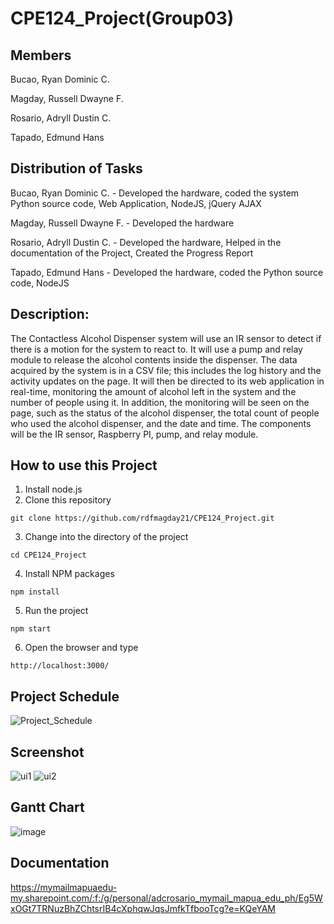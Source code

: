 # CPE124_Project(Group03)

## Members
Bucao, Ryan Dominic C.

Magday, Russell Dwayne F.

Rosario, Adryll Dustin C.

Tapado, Edmund Hans

## Distribution of Tasks
Bucao, Ryan Dominic C. - Developed the hardware, coded the system Python source code, Web Application, NodeJS, jQuery AJAX

Magday, Russell Dwayne F. -  Developed the hardware

Rosario, Adryll Dustin C. -  Developed the hardware, Helped in the documentation of the Project, Created the Progress Report

Tapado, Edmund Hans - Developed the hardware, coded the Python source code, NodeJS

## Description:
The Contactless Alcohol Dispenser system will use an IR sensor to detect if there is a motion for the system to react to. It will use a pump and relay module to release the alcohol contents inside the dispenser. The data acquired by the system is in a CSV file; this includes the log history and the activity updates on the page. It will then be directed to its web application in real-time, monitoring the amount of alcohol left in the system and the number of people using it. In addition, the monitoring will be seen on the page, such as the status of the alcohol dispenser, the total count of people who used the alcohol dispenser, and the date and time. The components will be the IR sensor, Raspberry PI, pump, and relay module.

## How to use this Project
1. Install node.js
2. Clone this repository
```
git clone https://github.com/rdfmagday21/CPE124_Project.git
```
3. Change into the directory of the project
```
cd CPE124_Project
```
4. Install NPM packages
```
npm install 
```
5. Run the project
```
npm start
```
6. Open the browser and type
```
http://localhost:3000/
```

## Project Schedule
![Project_Schedule](https://raw.githubusercontent.com/rdfmagday21/CPE124_Project/main/Project%20Schedule.png)

## Screenshot
![ui1](https://user-images.githubusercontent.com/69749867/195298937-4c05ac38-4771-4046-9899-70d4b4159e35.jpg)
![ui2](https://user-images.githubusercontent.com/69749867/195298942-7ce9372f-838e-4a60-9768-5dcf0812447f.jpg)

## Gantt Chart
![image](https://user-images.githubusercontent.com/69749867/193819929-5e8bcc7d-e0a3-421f-94f9-bdac97487873.png)

## Documentation 
https://mymailmapuaedu-my.sharepoint.com/:f:/g/personal/adcrosario_mymail_mapua_edu_ph/Eg5WxOGt7TRNuzBhZChtsrIB4cXphqwJqsJmfkTfbooTcg?e=KQeYAM



